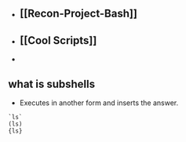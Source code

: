 - ## [[Recon-Project-Bash]]
- ## [[Cool Scripts]]
-



## what is subshells
- Executes in another form and inserts the answer.
```shell
`ls`
(ls)
{ls}
```
